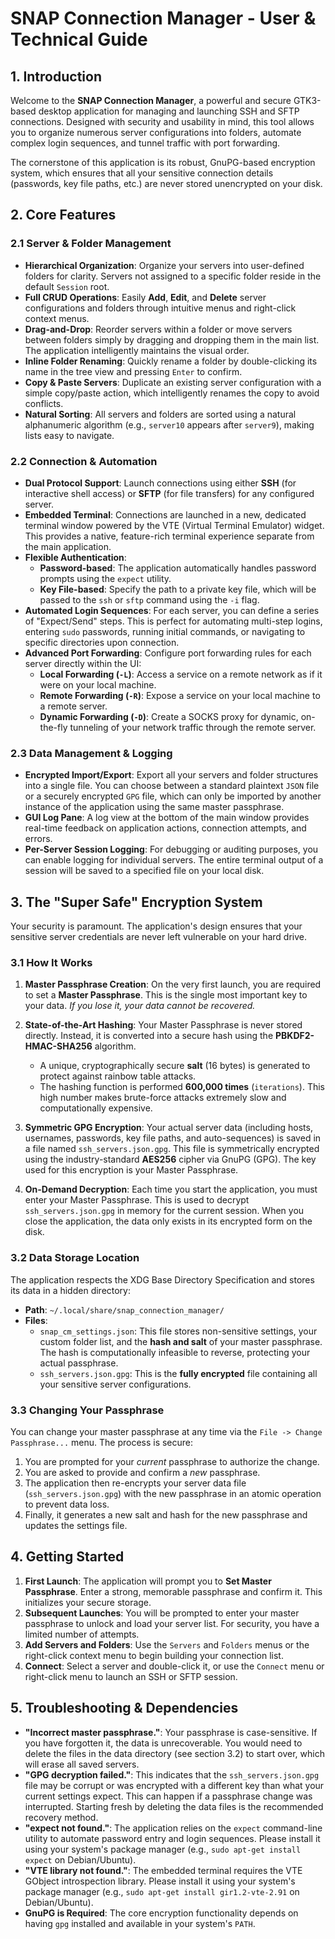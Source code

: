 # SNAP Connection Manager - User & Technical Guide

## 1. Introduction

Welcome to the **SNAP Connection Manager**, a powerful and secure GTK3-based desktop application for managing and launching SSH and SFTP connections. Designed with security and usability in mind, this tool allows you to organize numerous server configurations into folders, automate complex login sequences, and tunnel traffic with port forwarding.

The cornerstone of this application is its robust, GnuPG-based encryption system, which ensures that all your sensitive connection details (passwords, key file paths, etc.) are never stored unencrypted on your disk.

## 2. Core Features

### 2.1 Server & Folder Management

* **Hierarchical Organization**: Organize your servers into user-defined folders for clarity. Servers not assigned to a specific folder reside in the default `Session` root.
* **Full CRUD Operations**: Easily **Add**, **Edit**, and **Delete** server configurations and folders through intuitive menus and right-click context menus.
* **Drag-and-Drop**: Reorder servers within a folder or move servers between folders simply by dragging and dropping them in the main list. The application intelligently maintains the visual order.
* **Inline Folder Renaming**: Quickly rename a folder by double-clicking its name in the tree view and pressing `Enter` to confirm.
* **Copy & Paste Servers**: Duplicate an existing server configuration with a simple copy/paste action, which intelligently renames the copy to avoid conflicts.
* **Natural Sorting**: All servers and folders are sorted using a natural alphanumeric algorithm (e.g., `server10` appears after `server9`), making lists easy to navigate.

### 2.2 Connection & Automation

* **Dual Protocol Support**: Launch connections using either **SSH** (for interactive shell access) or **SFTP** (for file transfers) for any configured server.
* **Embedded Terminal**: Connections are launched in a new, dedicated terminal window powered by the VTE (Virtual Terminal Emulator) widget. This provides a native, feature-rich terminal experience separate from the main application.
* **Flexible Authentication**:
    * **Password-based**: The application automatically handles password prompts using the `expect` utility.
    * **Key File-based**: Specify the path to a private key file, which will be passed to the `ssh` or `sftp` command using the `-i` flag.
* **Automated Login Sequences**: For each server, you can define a series of "Expect/Send" steps. This is perfect for automating multi-step logins, entering `sudo` passwords, running initial commands, or navigating to specific directories upon connection.
* **Advanced Port Forwarding**: Configure port forwarding rules for each server directly within the UI:
    * **Local Forwarding (`-L`)**: Access a service on a remote network as if it were on your local machine.
    * **Remote Forwarding (`-R`)**: Expose a service on your local machine to a remote server.
    * **Dynamic Forwarding (`-D`)**: Create a SOCKS proxy for dynamic, on-the-fly tunneling of your network traffic through the remote server.

### 2.3 Data Management & Logging

* **Encrypted Import/Export**: Export all your servers and folder structures into a single file. You can choose between a standard plaintext `JSON` file or a securely encrypted `GPG` file, which can only be imported by another instance of the application using the same master passphrase.
* **GUI Log Pane**: A log view at the bottom of the main window provides real-time feedback on application actions, connection attempts, and errors.
* **Per-Server Session Logging**: For debugging or auditing purposes, you can enable logging for individual servers. The entire terminal output of a session will be saved to a specified file on your local disk.

## 3. The "Super Safe" Encryption System

Your security is paramount. The application's design ensures that your sensitive server credentials are never left vulnerable on your hard drive.

### 3.1 How It Works

1.  **Master Passphrase Creation**: On the very first launch, you are required to set a **Master Passphrase**. This is the single most important key to your data. *If you lose it, your data cannot be recovered.*

2.  **State-of-the-Art Hashing**: Your Master Passphrase is never stored directly. Instead, it is converted into a secure hash using the **PBKDF2-HMAC-SHA256** algorithm.
    * A unique, cryptographically secure **salt** (16 bytes) is generated to protect against rainbow table attacks.
    * The hashing function is performed **600,000 times** (`iterations`). This high number makes brute-force attacks extremely slow and computationally expensive.

3.  **Symmetric GPG Encryption**: Your actual server data (including hosts, usernames, passwords, key file paths, and auto-sequences) is saved in a file named `ssh_servers.json.gpg`. This file is symmetrically encrypted using the industry-standard **AES256** cipher via GnuPG (GPG). The key used for this encryption is your Master Passphrase.

4.  **On-Demand Decryption**: Each time you start the application, you must enter your Master Passphrase. This is used to decrypt `ssh_servers.json.gpg` in memory for the current session. When you close the application, the data only exists in its encrypted form on the disk.

### 3.2 Data Storage Location

The application respects the XDG Base Directory Specification and stores its data in a hidden directory:

* **Path**: `~/.local/share/snap_connection_manager/`
* **Files**:
    * `snap_cm_settings.json`: This file stores non-sensitive settings, your custom folder list, and the **hash and salt** of your master passphrase. The hash is computationally infeasible to reverse, protecting your actual passphrase.
    * `ssh_servers.json.gpg`: This is the **fully encrypted** file containing all your sensitive server configurations.

### 3.3 Changing Your Passphrase

You can change your master passphrase at any time via the `File -> Change Passphrase...` menu. The process is secure:
1. You are prompted for your *current* passphrase to authorize the change.
2. You are asked to provide and confirm a *new* passphrase.
3. The application then re-encrypts your server data file (`ssh_servers.json.gpg`) with the new passphrase in an atomic operation to prevent data loss.
4. Finally, it generates a new salt and hash for the new passphrase and updates the settings file.

## 4. Getting Started

1.  **First Launch**: The application will prompt you to **Set Master Passphrase**. Enter a strong, memorable passphrase and confirm it. This initializes your secure storage.
2.  **Subsequent Launches**: You will be prompted to enter your master passphrase to unlock and load your server list. For security, you have a limited number of attempts.
3.  **Add Servers and Folders**: Use the `Servers` and `Folders` menus or the right-click context menu to begin building your connection list.
4.  **Connect**: Select a server and double-click it, or use the `Connect` menu or right-click menu to launch an SSH or SFTP session.

## 5. Troubleshooting & Dependencies

* **"Incorrect master passphrase."**: Your passphrase is case-sensitive. If you have forgotten it, the data is unrecoverable. You would need to delete the files in the data directory (see section 3.2) to start over, which will erase all saved servers.
* **"GPG decryption failed."**: This indicates that the `ssh_servers.json.gpg` file may be corrupt or was encrypted with a different key than what your current settings expect. This can happen if a passphrase change was interrupted. Starting fresh by deleting the data files is the recommended recovery method.
* **"expect not found."**: The application relies on the `expect` command-line utility to automate password entry and login sequences. Please install it using your system's package manager (e.g., `sudo apt-get install expect` on Debian/Ubuntu).
* **"VTE library not found."**: The embedded terminal requires the VTE GObject introspection library. Please install it using your system's package manager (e.g., `sudo apt-get install gir1.2-vte-2.91` on Debian/Ubuntu).
* **GnuPG is Required**: The core encryption functionality depends on having `gpg` installed and available in your system's `PATH`.
